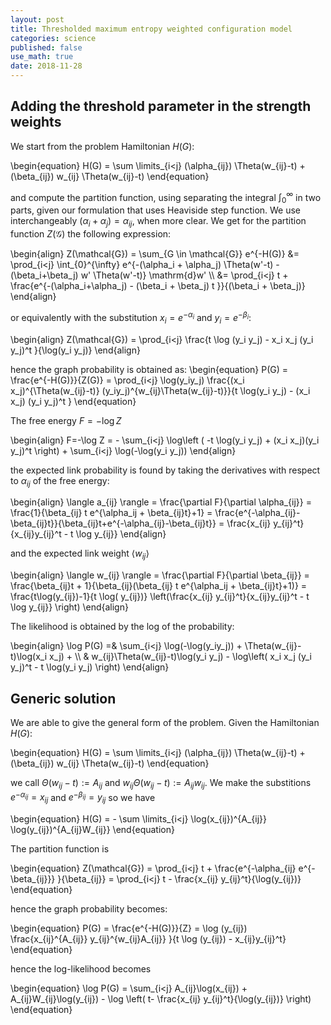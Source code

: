 ```yaml
---
layout: post
title: Thresholded maximum entropy weighted configuration model
categories: science
published: false
use_math: true
date: 2018-11-28
---
```


Adding the threshold parameter in the strength weights
------------------------------------------------------

<!-- The present program may be used to fit the lagragian multipliers that are needed to generate maximum entropy ensembles for a variety of constraints and types of weighted networks. This lagrangian multipliers allow to later generate networks belonging to ensembles of many different types of networks (weighted, multi-edge, accumulated weighted and accumulated binary networks) with a set of prescribed properties (such as degree sequence, strength sequence, total cost...). This procedure can be either used to generate networks to model several phenomena or to assess relevance of features detected in real data. It is very usefull for hypotehsis testing. (copied from Oleguer Sagarra github) -->

We start from the problem Hamiltonian $H(G)$:

\begin{equation}
H(G) = \sum \limits_{i<j} (\alpha_{ij}) \Theta(w_{ij}-t) + (\beta_{ij}) w_{ij} \Theta(w_{ij}-t)
\end{equation}

and compute the partition function, using separating the integral $\int_0^\infty$ in two parts, given our formulation that uses Heaviside step function. 
We use interchangeably $(\alpha_i+\alpha_j)=\alpha_{ij}$, when more clear.
We get for the partition function $Z(\mathcal{G})$ the following expression:

\begin{align}
Z(\mathcal{G}) = \sum_{G \in \mathcal{G}} e^{-H(G)} &= \prod_{i<j} \int_{0}^{\infty} e^{-(\alpha_i + \alpha_j) \Theta(w'-t) - (\beta_i+\beta_j) w' \Theta(w'-t)}  \mathrm{d}w' \\\\ &= \prod_{i<j} t + \frac{e^{-(\alpha_i+\alpha_j) - (\beta_i + \beta_j) t }}{(\beta_i + \beta_j)}
\end{align}

or equivalently with the substitution $x_i=e^{-\alpha_i}$ and $y_i=e^{-\beta_i}$:

\begin{align}
Z(\mathcal{G}) = \prod_{i<j} \frac{t \log (y_i y_j) - x_i x_j (y_i y_j)^t }{\log(y_i y_j)}
\end{align}

hence the graph probability is obtained as:
\begin{equation}
P(G) = \frac{e^{-H(G)}}{Z(G)} = \prod_{i<j} \log(y_iy_j) \frac{(x_i x_j)^{\Theta(w_{ij}-t)} (y_iy_j)^{w_{ij}\Theta(w_{ij}-t)}}{t \log(y_i y_j) - (x_i x_j) (y_i y_j)^t }
\end{equation}

The free energy $F=-\log Z$

\begin{align}
F=-\log Z = - \sum_{i<j} \log\left ( -t \log(y_i y_j) + (x_i x_j)(y_i y_j)^t \right) + \sum_{i<j} \log(-\log(y_i y_j))
\end{align}

the expected link probability is found by taking the derivatives with respect to $\alpha_{ij}$ of the free energy:

\begin{align}
\langle a_{ij} \rangle = \frac{\partial F}{\partial \alpha_{ij}} = \frac{1}{\beta_{ij} t e^{\alpha_ij + \beta_{ij}t}+1} = \frac{e^{-\alpha_{ij}-\beta_{ij}t}}{\beta_{ij}t+e^{-\alpha_{ij}-\beta_{ij}t}} = \frac{x_{ij} y_{ij}^t}{x_{ij}y_{ij}^t - t \log y_{ij}}
\end{align}

and the expected link weight $\langle w_{ij} \rangle$

\begin{align}
\langle w_{ij} \rangle =  \frac{\partial F}{\partial \beta_{ij}} = \frac{\beta_{ij}t + 1}{\beta_{ij}(\beta_{ij} t e^{\alpha_ij + \beta_{ij}t}+1)} = \frac{t\log(y_{ij})-1}{t \log( y_{ij})} \left(\frac{x_{ij} y_{ij}^t}{x_{ij}y_{ij}^t - t \log y_{ij}} \right)
\end{align}

The likelihood is obtained by the log of the probability:

\begin{align}
\log P(G) =& \sum_{i<j} \log(-\log(y_iy_j)) + \Theta(w_{ij}-t)\log(x_i x_j) + \\\\ & w_{ij}\Theta(w_{ij}-t)\log(y_i y_j) - \log\left( x_i
 x_j (y_i y_j)^t - t \log(y_i y_j) \right)
\end{align}


Generic solution
----------------

We are able to give the general form of the problem.
Given the Hamiltonian $H(G)$:

\begin{equation}
H(G) = \sum \limits_{i<j} (\alpha_{ij}) \Theta(w_{ij}-t) + (\beta_{ij}) w_{ij} \Theta(w_{ij}-t)
\end{equation}

we call $\Theta(w_{ij}-t):=A_{ij}$ and $w_{ij} \Theta(w_{ij}-t):= A_{ij} w_{ij}$. We make the substitions $e^{-\alpha_{ij}}=x_{ij}$ and $e^{-\beta_{ij}}=y_{ij}$ so we have

\begin{equation}
H(G) = - \sum \limits_{i<j} \log(x_{ij})^{A_{ij}} \log(y_{ij})^{A_{ij}W_{ij}}
\end{equation}

The partition function is

\begin{equation}
Z(\mathcal{G}) = \prod_{i<j} t + \frac{e^{-\alpha_{ij} e^{-\beta_{ij}}} }{\beta_{ij}} = \prod_{i<j} t - \frac{x_{ij} y_{ij}^t}{\log(y_{ij})}
\end{equation}

hence the graph probability becomes:

\begin{equation}
P(G) = \frac{e^{-H(G)}}{Z} = \log (y_{ij}) \frac{x_{ij}^{A_{ij}} y_{ij}^{w_{ij}A_{ij}} }{t \log (y_{ij}) - x_{ij}y_{ij}^t}
\end{equation}

hence the log-likelihood becomes

\begin{equation}
\log P(G) = \sum_{i<j} A_{ij}\log(x_{ij}) + A_{ij}W_{ij}\log(y_{ij}) - \log \left( t- \frac{x_{ij} y_{ij}^t}{\log(y_{ij})} \right)
\end{equation}
